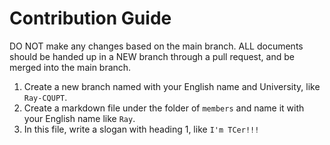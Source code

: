 # Contribution Guide
DO NOT make any changes based on the main branch.
ALL documents should be handed up in a NEW branch through a pull request, and be merged into the main branch.

1. Create a new branch named with your English name and University, like `Ray-CQUPT`.
2. Create a markdown file under the folder of `members` and name it with your English name like `Ray`.
3. In this file, write a slogan with heading 1, like `I'm TCer!!!`
